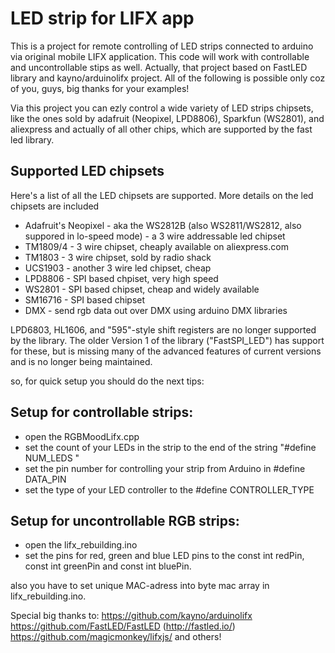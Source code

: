 LED strip for LIFX app
=======
This is a project for remote controlling of LED strips connected to arduino via original mobile LIFX application.
This code will work with controllable and uncontrollable stips as well. 
Actually, that project based on FastLED library and kayno/arduinolifx project. All of the following is possible only 
coz of you, guys, big thanks for your examples! 

Via this project you can ezly control a wide variety of LED strips chipsets, like the ones
sold by adafruit (Neopixel, LPD8806), Sparkfun (WS2801), and aliexpress and actually of all other chips, 
which are supported by the fast led library.


## Supported LED chipsets

Here's a list of all the LED chipsets are supported.  More details on the led chipsets are included 

* Adafruit's Neopixel - aka the WS2812B (also WS2811/WS2812, also suppored in lo-speed mode) - a 3 wire addressable led chipset
* TM1809/4 - 3 wire chipset, cheaply available on aliexpress.com
* TM1803 - 3 wire chipset, sold by radio shack
* UCS1903 - another 3 wire led chipset, cheap
* LPD8806 - SPI based chpiset, very high speed
* WS2801 - SPI based chipset, cheap and widely available
* SM16716 - SPI based chipset
* DMX - send rgb data out over DMX using arduino DMX libraries

LPD6803, HL1606, and "595"-style shift registers are no longer supported by the library.  The older Version 1 of the library ("FastSPI_LED") has support for these, but is missing many of the advanced features of current versions and is no longer being maintained.

so, for quick setup you should do the next tips: 
## Setup for controllable strips:
* open the RGBMoodLifx.cpp 
* set the count of your LEDs in the strip to the end of the string "#define NUM_LEDS "
* set the pin number for controlling your strip from Arduino in #define DATA_PIN 
* set the type of your LED controller to the #define CONTROLLER_TYPE


## Setup for uncontrollable RGB strips:
* open the lifx_rebuilding.ino
* set the pins for red, green and blue LED pins to the const int redPin, const int greenPin and const int bluePin.

also you have to set unique MAC-adress into byte mac array in lifx_rebuilding.ino.


Special big thanks to:
https://github.com/kayno/arduinolifx
https://github.com/FastLED/FastLED (http://fastled.io/)
https://github.com/magicmonkey/lifxjs/
and others! 




